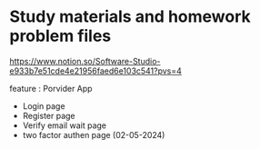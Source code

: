 # Study materials and homework problem files
https://www.notion.so/Software-Studio-e933b7e51cde4e21956faed6e103c541?pvs=4

feature : Porvider App
- Login page
- Register page
- Verify email wait page
- two factor authen page
(02-05-2024)
